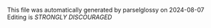 This file was automatically generated by parselglossy on 2024-08-07
Editing is *STRONGLY DISCOURAGED*
